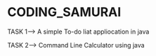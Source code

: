 # CODING_SAMURAI
 TASK 1--> A simple To-do liat appliocation in java

TASK 2--> Command Line Calculator using java
